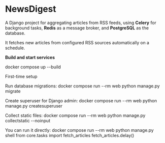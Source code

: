 # NewsDigest

A Django project for aggregating articles from RSS feeds, using **Celery** for background tasks, **Redis** as a message broker, and **PostgreSQL** as the database.  

It fetches new articles from configured RSS sources automatically on a schedule.

**Build and start services**

docker compose up --build

First-time setup

Run database migrations:
docker compose run --rm web python manage.py migrate

Create superuser for Django admin:
docker compose run --rm web python manage.py createsuperuser

Collect static files:
docker compose run --rm web python manage.py collectstatic --noinput

You can run it directly:
docker compose run --rm web python manage.py shell
from core.tasks import fetch_articles
fetch_articles.delay()
